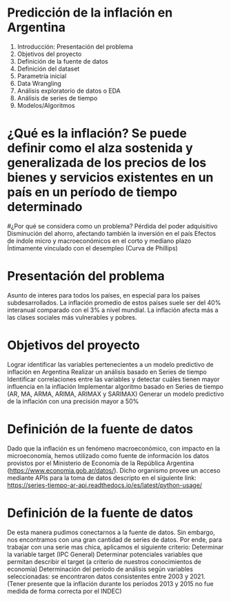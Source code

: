 # Predicción de la inflación en Argentina

1. Introducción: Presentación del problema
2. Objetivos del proyecto
3. Definición de la fuente de datos
4. Definición del dataset
5. Parametría inicial
6. Data Wrangling
7. Análisis exploratorio de datos o EDA
8. Análisis de series de tiempo
9. Modelos/Algoritmos

# ¿Qué es la inflación? Se puede definir como el alza sostenida y generalizada de los precios de los bienes y servicios existentes en un país en un período de tiempo determinado

#¿Por qué se considera como un problema? 
Pérdida del poder adquisitivo 
Disminución del ahorro, afectando también la inversión en el país
Efectos de índole micro y macroeconómicos en el corto y mediano plazo
Íntimamente vinculado con el desempleo (Curva de Phillips)

# Presentación del problema
Asunto de interes para todos los países, en especial para los países subdesarrollados.
La inflación promedio de estos países suele ser del 40% interanual comparado con el 3% a nivel mundial.
La inflación afecta más a las clases sociales más vulnerables y pobres.

# Objetivos del proyecto
Lograr identificar las variables pertenecientes a un modelo predictivo de inflación en Argentina
Realizar un análisis basado en Series de tiempo Identificar correlaciones entre las variables y detectar cuáles tienen mayor influencia en la inflación
Implementar algoritmo basado en Series de tiempo (AR, MA, ARMA, ARIMA, ARIMAX y SARIMAX)
Generar un modelo predictivo de la inflación con una precisión mayor a 50%

# Definición de la fuente de datos
Dado que la inflación es un fenómeno macroeconómico, con impacto en la microeconomía, hemos utilizado como fuente de información los datos provistos por el Ministerio de Economía de la República Argentina (https://www.economia.gob.ar/datos/).
Dicho organismo provee un acceso mediante APIs para la toma de datos descripto en el siguiente link: https://series-tiempo-ar-api.readthedocs.io/es/latest/python-usage/

# Definición de la fuente de datos
De esta manera pudimos conectarnos a la fuente de datos. Sin embargo, nos encontramos con una gran cantidad de series de datos. Por ende, para trabajar con una serie mas chica, aplicamos el  siguiente criterio:
Determinar la variable target (IPC General)
Determinar potenciales variables que permitan describir el target (a criterio de nuestros conocimientos de economía)
Determinación del período de análisis según variables seleccionadas: se encontraron datos consistentes entre 2003 y 2021. (Tener presente que la inflación durante los períodos 2013 y 2015 no fue medida de forma correcta por el INDEC)

